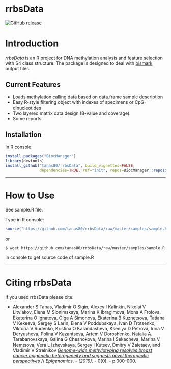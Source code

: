 
rrbsData
========

[![GitHub release](https://img.shields.io/github/release/tanas80/rrbsData.svg)](https://github.com/tanas80/rrbsData/releases)


# Introduction 

*rrbsData* is an [R](http://en.wikipedia.org/wiki/R_%28programming_language%29) project
for DNA methylation analysis and feature selection with S4 class structure. The package is designed to deal with 
[bismark](https://www.bioinformatics.babraham.ac.uk/projects/bismark/) output files.

## Current Features

 * Loads methylation calling data based on data.frame sample description
 * Easy R-style filtering object with indexes of specimens or CpG-dinucleotides
 * Two layered matrix data design (B-value and coverage).
 * Some reports
## Installation
In R console:
```r
install.packages("BiocManager")
library(devtools)
install_github("tanas80/rrbsData", build_vignettes=FALSE, 
               dependencies=TRUE, ref="init", repos=BiocManager::repositories())
```
-------
# How to Use

See sample.R file.

Type in R console:
```r
source("https://github.com/tanas80/rrbsData/raw/master/samples/sample.R")
```
or
```console
$ wget https://github.com/tanas80/rrbsData/raw/master/samples/sample.R
```
in console to get source code of sample.R

-------
# Citing rrbsData
If you used rrbsData please cite:

 * Alexander S Tanas, Vladimir O Sigin, Alexey I Kalinkin, Nikolai V Litviakov,
Elena M Slonimskaya, Marina K Ibragimova, Mona A Frolova, Ekaterina O
Ignatova, Olga A Simonova, Ekaterina B Kuznetsova, Tatiana V Kekeeva,
Sergey S Larin, Elena V Poddubskaya, Ivan D Trotsenko, Viktoria V
Rudenko, Kristina O Karandasheva, Kseniya D Petrova, Irina V Deryusheva,
Polina V Kazantseva, Artem V Doroshenko, Natalia A. Tarabanovskaya, Galina
G Chesnokova, Marina I Sekacheva, Marina V Nemtsova, Vera L Izhevskaya,
Sergey I Kutsev, Dmitry V Zaletaev, and Vladimir V Strelnikov 
*[Genome-wide methylotyping resolves breast cancer epigenetic heterogeneity and suggests novel therapeutic perspectives](http://lab.epigenetic.ru/)* // _Epigenomics_. - _(2019)_. - 0(0). - p.000-000.
